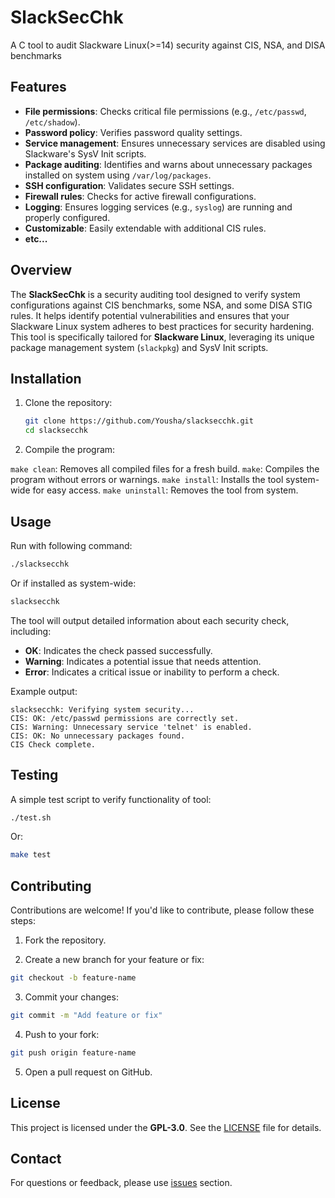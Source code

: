 # SlackSecChk

A C tool to audit Slackware Linux(>=14) security against CIS, NSA, and DISA benchmarks

## Features

* **File permissions**: Checks critical file permissions (e.g., `/etc/passwd`, `/etc/shadow`).
* **Password policy**: Verifies password quality settings.
* **Service management**: Ensures unnecessary services are disabled using Slackware's SysV Init scripts.
* **Package auditing**: Identifies and warns about unnecessary packages installed on system using `/var/log/packages`.
* **SSH configuration**: Validates secure SSH settings.
* **Firewall rules**: Checks for active firewall configurations.
* **Logging**: Ensures logging services (e.g., `syslog`) are running and properly configured.
* **Customizable**: Easily extendable with additional CIS rules.
* **etc...**

## Overview

The **SlackSecChk** is a security auditing tool designed to verify system configurations against CIS benchmarks, some NSA, and some DISA STIG rules. It helps identify potential vulnerabilities and ensures that your Slackware Linux system adheres to best practices for security hardening.
This tool is specifically tailored for **Slackware Linux**, leveraging its unique package management system (`slackpkg`) and SysV Init scripts.

## Installation

1. Clone the repository:

   ```bash
   git clone https://github.com/Yousha/slacksecchk.git
   cd slacksecchk
   ```

2. Compile the program:

`make clean`: Removes all compiled files for a fresh build.
`make`: Compiles the program without errors or warnings.
`make install`: Installs the tool system-wide for easy access.
`make uninstall`: Removes the tool from system.

## Usage

Run with following command:

```bash
./slacksecchk
```

Or if installed as system-wide:

```bash
slacksecchk
```

The tool will output detailed information about each security check, including:

* **OK**: Indicates the check passed successfully.
* **Warning**: Indicates a potential issue that needs attention.
* **Error**: Indicates a critical issue or inability to perform a check.

Example output:

```shell
slacksecchk: Verifying system security...
CIS: OK: /etc/passwd permissions are correctly set.
CIS: Warning: Unnecessary service 'telnet' is enabled.
CIS: OK: No unnecessary packages found.
CIS Check complete.
```

## Testing

A simple test script to verify functionality of tool:

```bash
./test.sh
```

Or:

```bash
make test
```

## Contributing

Contributions are welcome! If you'd like to contribute, please follow these steps:

1. Fork the repository.

2. Create a new branch for your feature or fix:

```bash
git checkout -b feature-name
```

3. Commit your changes:

```bash
git commit -m "Add feature or fix"
```

4. Push to your fork:

```bash
git push origin feature-name
```

5. Open a pull request on GitHub.

## License

This project is licensed under the **GPL-3.0**. See the [LICENSE](LICENSE) file for details.

## Contact

For questions or feedback, please use [issues](https://github.com/yousha/slacksecchk/issues) section.
